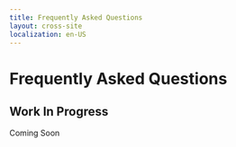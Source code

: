 ```yaml
---
title: Frequently Asked Questions
layout: cross-site
localization: en-US
---
```


# Frequently Asked Questions

## Work In Progress

Coming Soon
